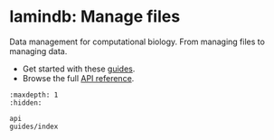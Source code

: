 # lamindb: Manage files

Data management for computational biology. From managing files to managing data.

- Get started with these [guides](guides/index).
- Browse the full [API reference](api).

```{toctree}
:maxdepth: 1
:hidden:

api
guides/index
```
